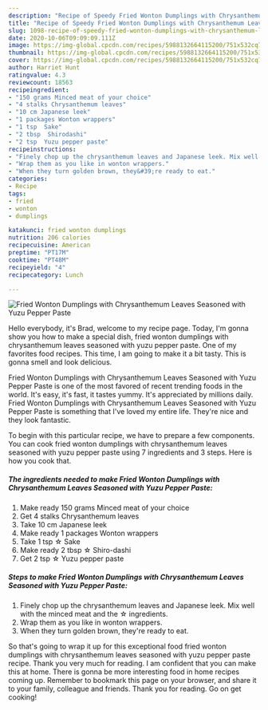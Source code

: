 ```yaml
---
description: "Recipe of Speedy Fried Wonton Dumplings with Chrysanthemum Leaves Seasoned with Yuzu Pepper Paste"
title: "Recipe of Speedy Fried Wonton Dumplings with Chrysanthemum Leaves Seasoned with Yuzu Pepper Paste"
slug: 1098-recipe-of-speedy-fried-wonton-dumplings-with-chrysanthemum-leaves-seasoned-with-yuzu-pepper-paste
date: 2020-10-06T09:09:09.111Z
image: https://img-global.cpcdn.com/recipes/5988132664115200/751x532cq70/fried-wonton-dumplings-with-chrysanthemum-leaves-seasoned-with-yuzu-pepper-paste-recipe-main-photo.jpg
thumbnail: https://img-global.cpcdn.com/recipes/5988132664115200/751x532cq70/fried-wonton-dumplings-with-chrysanthemum-leaves-seasoned-with-yuzu-pepper-paste-recipe-main-photo.jpg
cover: https://img-global.cpcdn.com/recipes/5988132664115200/751x532cq70/fried-wonton-dumplings-with-chrysanthemum-leaves-seasoned-with-yuzu-pepper-paste-recipe-main-photo.jpg
author: Harriet Hunt
ratingvalue: 4.3
reviewcount: 18563
recipeingredient:
- "150 grams Minced meat of your choice"
- "4 stalks Chrysanthemum leaves"
- "10 cm Japanese leek"
- "1 packages Wonton wrappers"
- "1 tsp  Sake"
- "2 tbsp  Shirodashi"
- "2 tsp  Yuzu pepper paste"
recipeinstructions:
- "Finely chop up the chrysanthemum leaves and Japanese leek. Mix well with the minced meat and the ☆ ingredients."
- "Wrap them as you like in wonton wrappers."
- "When they turn golden brown, they&#39;re ready to eat."
categories:
- Recipe
tags:
- fried
- wonton
- dumplings

katakunci: fried wonton dumplings 
nutrition: 206 calories
recipecuisine: American
preptime: "PT17M"
cooktime: "PT48M"
recipeyield: "4"
recipecategory: Lunch

---
```



![Fried Wonton Dumplings with Chrysanthemum Leaves Seasoned with Yuzu Pepper Paste](https://img-global.cpcdn.com/recipes/5988132664115200/751x532cq70/fried-wonton-dumplings-with-chrysanthemum-leaves-seasoned-with-yuzu-pepper-paste-recipe-main-photo.jpg)

Hello everybody, it's Brad, welcome to my recipe page. Today, I'm gonna show you how to make a special dish, fried wonton dumplings with chrysanthemum leaves seasoned with yuzu pepper paste. One of my favorites food recipes. This time, I am going to make it a bit tasty. This is gonna smell and look delicious.



Fried Wonton Dumplings with Chrysanthemum Leaves Seasoned with Yuzu Pepper Paste is one of the most favored of recent trending foods in the world. It's easy, it's fast, it tastes yummy. It's appreciated by millions daily. Fried Wonton Dumplings with Chrysanthemum Leaves Seasoned with Yuzu Pepper Paste is something that I've loved my entire life. They're nice and they look fantastic.


To begin with this particular recipe, we have to prepare a few components. You can cook fried wonton dumplings with chrysanthemum leaves seasoned with yuzu pepper paste using 7 ingredients and 3 steps. Here is how you cook that.

<!--inarticleads1-->

##### The ingredients needed to make Fried Wonton Dumplings with Chrysanthemum Leaves Seasoned with Yuzu Pepper Paste:

1. Make ready 150 grams Minced meat of your choice
1. Get 4 stalks Chrysanthemum leaves
1. Take 10 cm Japanese leek
1. Make ready 1 packages Wonton wrappers
1. Take 1 tsp ☆ Sake
1. Make ready 2 tbsp ☆ Shiro-dashi
1. Get 2 tsp ☆ Yuzu pepper paste




<!--inarticleads2-->

##### Steps to make Fried Wonton Dumplings with Chrysanthemum Leaves Seasoned with Yuzu Pepper Paste:

1. Finely chop up the chrysanthemum leaves and Japanese leek. Mix well with the minced meat and the ☆ ingredients.
1. Wrap them as you like in wonton wrappers.
1. When they turn golden brown, they&#39;re ready to eat.




So that's going to wrap it up for this exceptional food fried wonton dumplings with chrysanthemum leaves seasoned with yuzu pepper paste recipe. Thank you very much for reading. I am confident that you can make this at home. There is gonna be more interesting food in home recipes coming up. Remember to bookmark this page on your browser, and share it to your family, colleague and friends. Thank you for reading. Go on get cooking!
